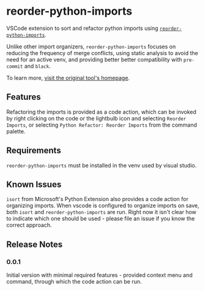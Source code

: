 # reorder-python-imports

VSCode extension to sort and refactor python imports using [`reorder-python-imports`](https://github.com/asottile/reorder_python_imports).

Unlike other import organizers, `reorder-python-imports` focuses on reducing the frequency of merge conflicts, using static analysis to avoid the need for an active venv, and providing better better compatibility with `pre-commit` and `black`.

To learn more, [visit the original tool's homepage](https://github.com/asottile/reorder_python_imports).

## Features

Refactoring the imports is provided as a code action, which can be invoked by right clicking on the code or the lightbulb icon and selecting `Reorder Imports`, or selecting `Python Refactor: Reorder Imports` from the command palette.

## Requirements

`reorder-python-imports` must be installed in the venv used by visual studio.

## Known Issues

`isort` from Microsoft's Python Extension also provides a code action for organizing imports. When vscode is configured to organize imports on save, both `isort` and `reorder-python-imports` are run. Right now it isn't clear how to indicate which one should be used - please file an issue if you know the correct approach.

## Release Notes

### 0.0.1

Initial version with minimal required features - provided context menu and command, through which the code action can be run.
